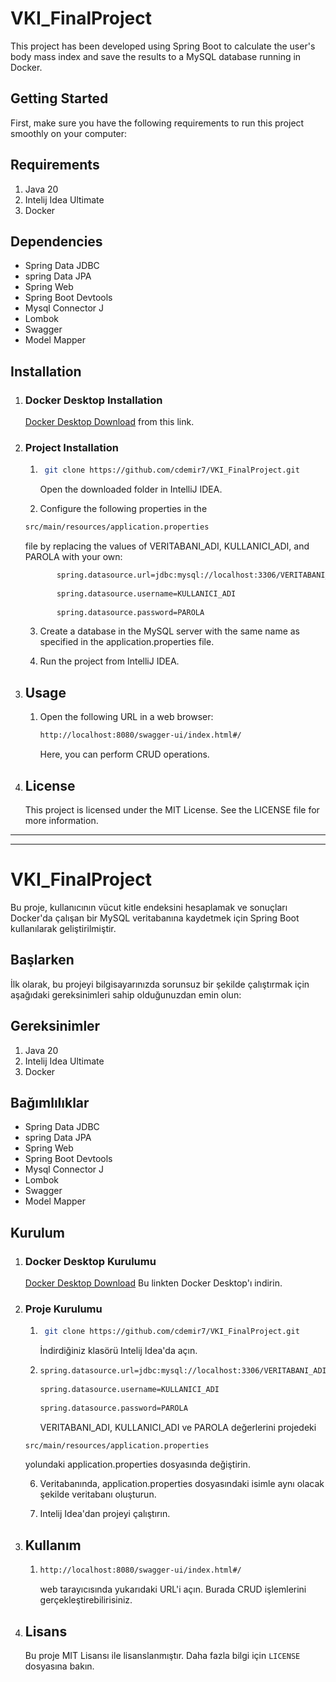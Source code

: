 # VKI_FinalProject
This project has been developed using Spring Boot to calculate the user's body mass index and save the results to a MySQL database running in Docker.

## Getting Started
First, make sure you have the following requirements to run this project smoothly on your computer:

## Requirements
1. Java 20
2. Intelij Idea Ultimate
3. Docker

## Dependencies
* Spring Data JDBC
* spring Data JPA
* Spring Web
* Spring Boot Devtools
* Mysql Connector J
* Lombok
* Swagger
* Model Mapper

## Installation
1. ### Docker Desktop Installation
   [Docker Desktop Download](https://www.docker.com/products/docker-desktop/) from this link.

2. ### Project Installation
    1. ```sh
        git clone https://github.com/cdemir7/VKI_FinalProject.git
       ```
   
       Open the downloaded folder in IntelliJ IDEA.
       


    2.   Configure the following properties in the 
      ```sh
      src/main/resources/application.properties
      ```
     file by replacing the values of VERITABANI_ADI, KULLANICI_ADI, and PAROLA with your own:
      
   ```sh
          spring.datasource.url=jdbc:mysql://localhost:3306/VERITABANI_ADI
      
          spring.datasource.username=KULLANICI_ADI
      
          spring.datasource.password=PAROLA
    ```
       
    3. Create a database in the MySQL server with the same name as specified in the application.properties file.

    4. Run the project from IntelliJ IDEA.


3. ## Usage
    1. Open the following URL in a web browser:
       ```sh
       http://localhost:8080/swagger-ui/index.html#/
       ```
       Here, you can perform CRUD operations.

4. ## License
   This project is licensed under the MIT License. See the LICENSE file for more information.

---
---

# VKI_FinalProject
Bu proje, kullanıcının vücut kitle endeksini hesaplamak ve sonuçları Docker'da çalışan bir MySQL veritabanına kaydetmek için Spring Boot kullanılarak geliştirilmiştir.

## Başlarken
İlk olarak, bu projeyi bilgisayarınızda sorunsuz bir şekilde çalıştırmak için aşağıdaki gereksinimleri sahip olduğunuzdan emin olun:

## Gereksinimler
1. Java 20
2. Intelij Idea Ultimate
3. Docker

## Bağımlılıklar
* Spring Data JDBC
* spring Data JPA
* Spring Web
* Spring Boot Devtools
* Mysql Connector J
* Lombok
* Swagger
* Model Mapper

## Kurulum
1. ### Docker Desktop Kurulumu
   [Docker Desktop Download](https://www.docker.com/products/docker-desktop/) Bu linkten Docker Desktop'ı indirin.

2. ### Proje Kurulumu
    1. ```sh
        git clone https://github.com/cdemir7/VKI_FinalProject.git
       ```
   
       İndirdiğiniz klasörü Intelij Idea'da açın.
       


    4.    ```sh
          spring.datasource.url=jdbc:mysql://localhost:3306/VERITABANI_ADI
      
          spring.datasource.username=KULLANICI_ADI
      
          spring.datasource.password=PAROLA
          ```
       

           VERITABANI_ADI, KULLANICI_ADI ve PAROLA değerlerini projedeki
      ```sh
      src/main/resources/application.properties
      ```
      yolundaki application.properties dosyasında değiştirin.

    6. Veritabanında, application.properties dosyasındaki isimle aynı olacak şekilde veritabanı oluşturun.

    7. Intelij Idea'dan projeyi çalıştırın.


3. ## Kullanım
    1. ```sh
       http://localhost:8080/swagger-ui/index.html#/
       ```
       web tarayıcısında yukarıdaki URL'i açın. Burada CRUD işlemlerini gerçekleştirebilirisiniz.

4. ## Lisans
   Bu proje MIT Lisansı ile lisanslanmıştır. Daha fazla bilgi için `LICENSE` dosyasına bakın.
